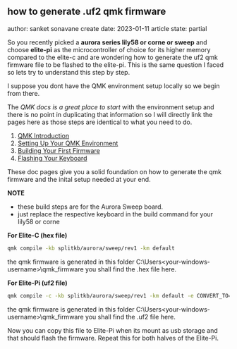 ## how to generate .uf2 qmk firmware 

author: sanket sonavane
create date: 2023-01-11
article state: partial

So you recently picked a **aurora series lily58 or corne or sweep** and choose **elite-pi** as the microcontroller of choice for its higher memory compared to the elite-c and are wondering how to generate the uf2 qmk firmware file to be flashed to the elite-pi. This is the same question I faced so lets try to understand this step by step.

I suppose you dont have the QMK environment setup locally so we begin from there.

The *QMK docs is a great place to start* with the environment setup and there is no point in duplicating that information so I will directly link the pages here as those steps are identical to what you need to do.
 
1. [QMK Introduction](https://docs.qmk.fm/#/newbs)
2. [Setting Up Your QMK Environment](https://docs.qmk.fm/#/newbs_getting_started)
3. [Building Your First Firmware](https://docs.qmk.fm/#/newbs_building_firmware)
4. [Flashing Your Keyboard](https://docs.qmk.fm/#/newbs_flashing)

These doc pages give you a solid foundation on how to generate the qmk firmware and the inital setup needed at your end. 

**NOTE**
- these build steps are for the Aurora Sweep board.
- just replace the respective keyboard in the build command for your lily58 or corne

**For Elite-C (hex file)**

```bash
qmk compile -kb splitkb/aurora/sweep/rev1 -km default
```
the qmk firmware is generated in this folder
C:\Users\<your-windows-username>\qmk_firmware
you shall find the .hex file here.

**For Elite-Pi (uf2 file)**

```bash
qmk compile -c -kb splitkb/aurora/sweep/rev1 -km default -e CONVERT_TO=elite_pi
```

the qmk firmware is generated in this folder
C:\Users\<your-windows-username>\qmk_firmware
you shall find the .uf2 file here.

Now you can copy this file to Elite-Pi when its mount as usb storage and that should flash the firmware.
Repeat this for both halves of the Elite-Pi.